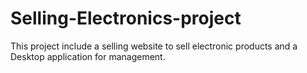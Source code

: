 # Selling-Electronics-project
This project include a selling website to sell electronic products and a Desktop application for management.
